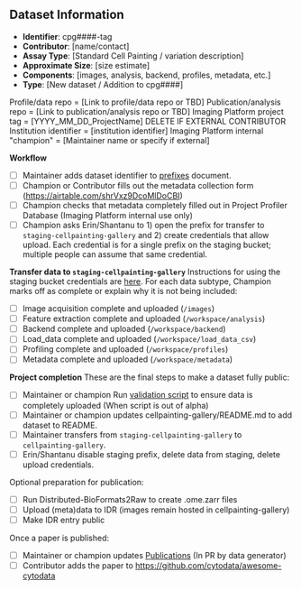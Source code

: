 <!-- Dataset onboarding discussion template
     This is the authoritative template for dataset contribution discussions.
     Previously maintained at: https://github.com/broadinstitute/cellpainting-gallery/discussions/66

     Enhanced with structured Dataset Information section for maintainer workflow.
-->

## Dataset Information

- **Identifier**: cpg####-tag
- **Contributor**: [name/contact]
- **Assay Type**: [Standard Cell Painting / variation description]
- **Approximate Size**: [size estimate]
- **Components**: [images, analysis, backend, profiles, metadata, etc.]
- **Type**: [New dataset / Addition to cpg####]

Profile/data repo = [Link to profile/data repo or TBD]
Publication/analysis repo = [Link to publication/analysis repo or TBD]
Imaging Platform project tag = [YYYY_MM_DD_ProjectName] DELETE IF EXTERNAL CONTRIBUTOR
Institution identifier = [institution identifier]
Imaging Platform internal "champion" = [Maintainer name or specify if external]

**Workflow**

- [ ] Maintainer adds dataset identifier to [prefixes](https://github.com/broadinstitute/cellpainting-gallery/blob/main/documentation/prefixes.md) document.
- [ ] Champion or Contributor fills out the metadata collection form (<https://airtable.com/shrVxz9DcoMlDoCBI>)
- [ ] Champion checks that metadata completely filled out in Project Profiler Database (Imaging Platform internal use only)
- [ ] Champion asks Erin/Shantanu to  1) open the prefix for transfer to `staging-cellpainting-gallery` and 2) create credentials that allow upload. Each credential is for a single prefix on the staging bucket; multiple people can assume that same credential.

**Transfer data to `staging-cellpainting-gallery`**
Instructions for using the staging bucket credentials are [here](https://broadinstitute.github.io/cellpainting-gallery/uploading_to_cpg.html).
For each data subtype, Champion marks off as complete or explain why it is not being included:

- [ ] Image acquisition complete and uploaded (`/images`)
- [ ] Feature extraction complete and uploaded (`/workspace/analysis`)
- [ ] Backend complete and uploaded (`/workspace/backend`)
- [ ] Load_data complete and uploaded (`/workspace/load_data_csv`)
- [ ] Profiling complete and uploaded (`/workspace/profiles`)
- [ ] Metadata complete and uploaded (`/workspace/metadata`)

**Project completion**
These are the final steps to make a dataset fully public:

- [ ] Maintainer or champion Run [validation script](http://github.com/broadinstitute/cpg/cpgdata) to ensure data is completely uploaded (When script is out of alpha)
- [ ] Maintainer or champion updates cellpainting-gallery/README.md to add dataset to README.
- [ ] Maintainer transfers from `staging-cellpainting-gallery` to `cellpainting-gallery`.
- [ ] Erin/Shantanu disable staging prefix, delete data from staging, delete upload credentials.

Optional preparation for publication:

- [ ] Run Distributed-BioFormats2Raw to create .ome.zarr files
- [ ] Upload (meta)data to IDR (images remain hosted in cellpainting-gallery)
- [ ] Make IDR entry public

Once a paper is published:

- [ ] Maintainer or champion updates [Publications](https://github.com/broadinstitute/cellpainting-gallery/docs/publications.md) (In PR by data generator)
- [ ] Contributor adds the paper to <https://github.com/cytodata/awesome-cytodata>
